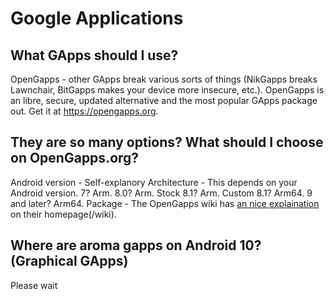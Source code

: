 # Google Applications
## What GApps should I use?
OpenGapps - other GApps break various sorts of things (NikGapps breaks Lawnchair, BitGapps makes your device more insecure, etc.).
OpenGapps is an libre, secure, updated alternative and the most popular GApps package out.
Get it at https://opengapps.org.

## They are so many options? What should I choose on OpenGapps.org?
Android version - Self-explanory
Architecture - This depends on your Android version. 7? Arm. 8.0? Arm. Stock 8.1? Arm. Custom 8.1? Arm64. 9 and later? Arm64.
Package - The OpenGapps wiki has [an nice explaination](https://github.com/opengapps/opengapps/wiki/Package-Comparison) on their homepage(/wiki).

## Where are aroma gapps on Android 10? (Graphical GApps)
Please wait
